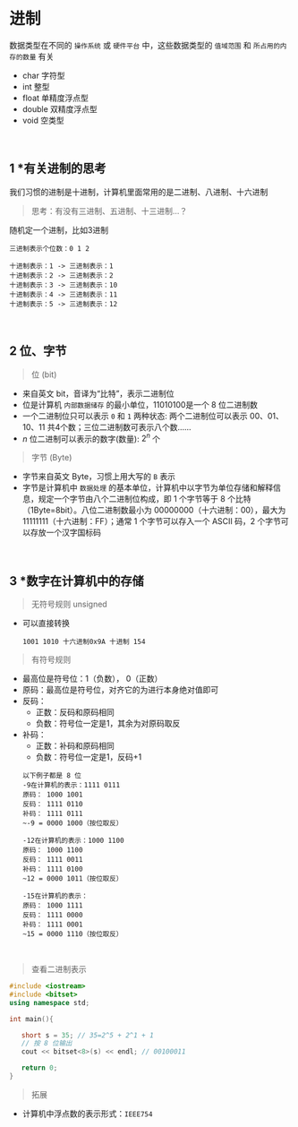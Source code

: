 &emsp;
# 进制

数据类型在不同的 `操作系统` 或 `硬件平台` 中，这些数据类型的 `值域范围` 和 `所占用的内存的数量` 有关
- char 字符型
- int 整型
- float 单精度浮点型
- double 双精度浮点型
- void 空类型        


&emsp;
## 1 *有关进制的思考
我们习惯的进制是十进制，计算机里面常用的是二进制、八进制、十六进制
>思考：有没有三进制、五进制、十三进制...？

随机定一个进制，比如3进制
```
三进制表示个位数：0 1 2

十进制表示：1 -> 三进制表示：1
十进制表示：2 -> 三进制表示：2
十进制表示：3 -> 三进制表示：10
十进制表示：4 -> 三进制表示：11
十进制表示：5 -> 三进制表示：12
```
&emsp;
## 2 位、字节
>位 (bit) 
- 来自英文 bit，音译为“比特”，表示二进制位
- 位是计算机 `内部数据储存` 的最小单位，11010100是一个 8 位二进制数
- 一个二进制位只可以表示 `0` 和 `1` 两种状态: 两个二进制位可以表示 00、01、10、11 共4个数；三位二进制数可表示八个数……
- $n$ 位二进制可以表示的数字(数量): $2^{n}$ 个

>字节 (Byte)
- 字节来自英文 Byte，习惯上用大写的 `B` 表示
- 字节是计算机中 `数据处理` 的基本单位，计算机中以字节为单位存储和解释信息，规定一个字节由八个二进制位构成，即 1 个字节等于 8 个比特（1Byte=8bit）。八位二进制数最小为 00000000（十六进制：00），最大为 11111111（十六进制：FF）；通常 1 个字节可以存入一个 ASCII 码，2 个字节可以存放一个汉字国标码


&emsp;
## 3 *数字在计算机中的存储
>无符号规则 unsigned
- 可以直接转换
    ```
    1001 1010 十六进制0x9A 十进制 154
    ```
>有符号规则
- 最高位是符号位：1（负数）， 0（正数）
- 原码：最高位是符号位，对齐它的为进行本身绝对值即可
- 反码：
    - 正数：反码和原码相同
    - 负数：符号位一定是1，其余为对原码取反
- 补码：
    - 正数：补码和原码相同
    - 负数：符号位一定是1，反码+1
    ```
    以下例子都是 8 位
    -9在计算机的表示：1111 0111
    原码： 1000 1001
    反码： 1111 0110
    补码： 1111 0111
    ~-9 = 0000 1000（按位取反）

    -12在计算机的表示：1000 1100
    原码： 1000 1100
    反码： 1111 0011
    补码： 1111 0100
    ~12 = 0000 1011（按位取反）

    -15在计算机的表示：
    原码： 1000 1111
    反码： 1111 0000
    补码： 1111 0001
    ~15 = 0000 1110（按位取反）
    ```

&emsp;
>查看二进制表示
```c++
#include <iostream>
#include <bitset>
using namespace std;

int main(){

   short s = 35; // 35=2^5 + 2^1 + 1
   // 按 8 位输出
   cout << bitset<8>(s) << endl; // 00100011

   return 0;
}
```
>拓展
- 计算机中浮点数的表示形式：`IEEE754`
